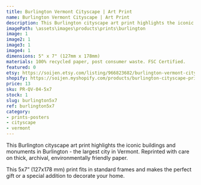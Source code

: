 ```yaml
---
title: Burlington Vermont Cityscape | Art Print
name: Burlington Vermont Cityscape | Art Print
description: This Burlington cityscape art print highlights the iconic buildings and monuments in Burlington - the largest city in Vermont. Reprinted with care on thick, archival, environmentally friendly paper.
imagePath: \assets\images\products\prints\burlington
image: 1
image2: 1
image3: 1
image4: 1
dimensions: 5" x 7" (127mm x 178mm)
materials: 100% recycled paper, post consumer waste. FSC Certified.
featured: 0
etsy: https://soijen.etsy.com/listing/966823682/burlington-vermont-cityscape-art-print?utm_source=Copy&utm_medium=ListingManager&utm_campaign=Share&utm_term=so.lmsm&share_time=1695259077846
shopify: https://soijen.myshopify.com/products/burlington-cityscape-print
price: 13
sku: PR-QV-04-5x7
stock: 1
slug: burlington5x7
ref: burlington5x7
category:
- prints-posters
- cityscape
- vermont
---
```

This Burlington cityscape art print highlights the iconic buildings and monuments in Burlington - the largest city in Vermont. Reprinted with care on thick, archival, environmentally friendly paper.

This 5x7” (127x178 mm) print fits in standard frames and makes the perfect gift or a special addition to decorate your home.
